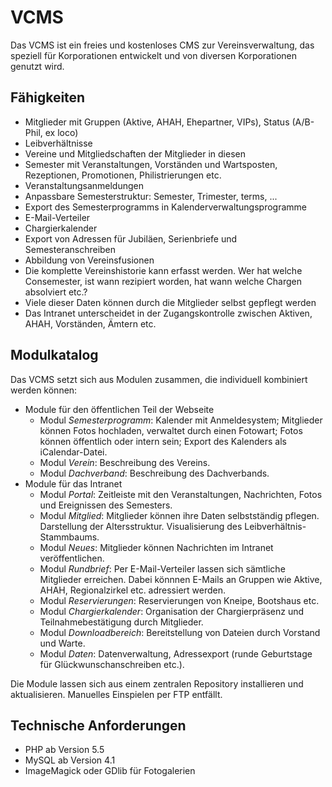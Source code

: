 VCMS
====

Das VCMS ist ein freies und kostenloses CMS zur Vereinsverwaltung, das speziell für Korporationen entwickelt und von diversen Korporationen genutzt wird.


Fähigkeiten
-----------

* Mitglieder mit Gruppen (Aktive, AHAH, Ehepartner, VIPs), Status (A/B-Phil, ex loco)
* Leibverhältnisse
* Vereine und Mitgliedschaften der Mitglieder in diesen
* Semester mit Veranstaltungen, Vorständen und Wartsposten, Rezeptionen, Promotionen, Philistrierungen etc.
* Veranstaltungsanmeldungen
* Anpassbare Semesterstruktur: Semester, Trimester, terms, ...
* Export des Semesterprogramms in Kalenderverwaltungsprogramme
* E-Mail-Verteiler
* Chargierkalender
* Export von Adressen für Jubiläen, Serienbriefe und Semesteranschreiben
* Abbildung von Vereinsfusionen
* Die komplette Vereinshistorie kann erfasst werden. Wer hat welche Consemester, ist wann rezipiert worden, hat wann welche Chargen absolviert etc.?
* Viele dieser Daten können durch die Mitglieder selbst gepflegt werden
* Das Intranet unterscheidet in der Zugangskontrolle zwischen Aktiven, AHAH, Vorständen, Ämtern etc.


Modulkatalog
------------

Das VCMS setzt sich aus Modulen zusammen, die individuell kombiniert werden können:

* Module für den öffentlichen Teil der Webseite
  * Modul _Semesterprogramm_: Kalender mit Anmeldesystem; Mitglieder können Fotos hochladen, verwaltet durch einen Fotowart; Fotos können öffentlich oder intern sein; Export des Kalenders als iCalendar-Datei.
  * Modul _Verein_: Beschreibung des Vereins.
  * Modul _Dachverband_: Beschreibung des Dachverbands.
* Module für das Intranet
  * Modul _Portal_: Zeitleiste mit den Veranstaltungen, Nachrichten, Fotos und Ereignissen des Semesters.
  * Modul _Mitglied_: Mitglieder können ihre Daten selbstständig pflegen. Darstellung der Altersstruktur. Visualisierung des Leibverhältnis-Stammbaums.
  * Modul _Neues_: Mitglieder können Nachrichten im Intranet veröffentlichen.
  * Modul _Rundbrief_: Per E-Mail-Verteiler lassen sich sämtliche Mitglieder erreichen. Dabei könnnen E-Mails an Gruppen wie Aktive, AHAH, Regionalzirkel etc. adressiert werden.
  * Modul _Reservierungen_: Reservierungen von Kneipe, Bootshaus etc.
  * Modul _Chargierkalender_: Organisation der Chargierpräsenz und Teilnahmebestätigung durch Mitglieder.
  * Modul _Downloadbereich_: Bereitstellung von Dateien durch Vorstand und Warte.
  * Modul _Daten_: Datenverwaltung, Adressexport (runde Geburtstage für Glückwunschanschreiben etc.).

Die Module lassen sich aus einem zentralen Repository installieren und aktualisieren. Manuelles Einspielen per FTP entfällt.


Technische Anforderungen
------------------------

* PHP ab Version 5.5
* MySQL ab Version 4.1
* ImageMagick oder GDlib für Fotogalerien